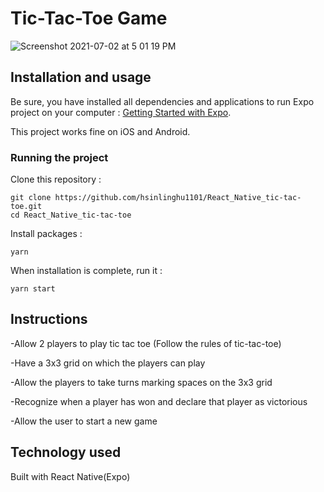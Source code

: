 # Tic-Tac-Toe Game

![Screenshot 2021-07-02 at 5 01 19 PM](https://user-images.githubusercontent.com/47201201/124340501-80de4a00-db6a-11eb-876d-35d8512a9cf4.png)

## Installation and usage

Be sure, you have installed all dependencies and applications to run Expo project on your computer : [Getting Started with Expo](https://docs.expo.io/get-started/installation/).

This project works fine on iOS and Android.


### Running the project

Clone this repository :

```
git clone https://github.com/hsinlinghu1101/React_Native_tic-tac-toe.git
cd React_Native_tic-tac-toe
```

Install packages :

```
yarn
```

When installation is complete, run it :

```
yarn start
```

## Instructions

-Allow 2 players to play tic tac toe (Follow the rules of tic-tac-toe)

-Have a 3x3 grid on which the players can play

-Allow the players to take turns marking spaces on the 3x3 grid

-Recognize when a player has won and declare that player as victorious

-Allow the user to start a new game



## Technology used
Built with React Native(Expo)

